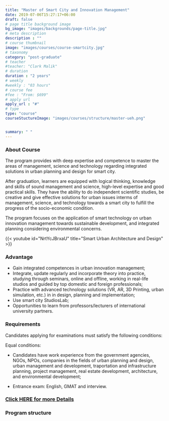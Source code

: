 ```yaml
---
title: "Master of Smart City and Innovation Management"
date: 2019-07-06T15:27:17+06:00
draft: false
# page title background image
bg_image: "images/backgrounds/page-title.jpg"
# meta description
description : ""
# course thumbnail
image: "images/courses/course-smartcity.jpg"
# taxonomy
category: "post-graduate"
# teacher
#teacher: "Clark Malik"
# duration
duration : "2 years"
# weekly
#weekly : "03 hours"
# course fee
#fee : "From: $699"
# apply url
apply_url : "#"
# type
type: "course"
courseStuctureImage: "images/courses/structure/master-ueh.png"


summary: " "
---
```




### About Course

<!--StartFragment-->
The program provides with deep expertise and competence to master the areas of management, science and technology regarding integrated solutions in urban planning and design for smart city.

After graduation, learners are equipped with logical thinking, knowledge and skills of sound management and science, high-level expertise and good practical skills. They have the ability to do independent scientific studies, be creative and give effective solutions for urban issues interms of management, science, and technology towards a smart city to fulfill the progress of the socio-economic condition.

The program focuses on the application of smart technology on urban innovation management towards sustainable development, and integrated planning considering environmental concerns.

<!--EndFragment-->
{{< youtube id="NrtYcJBrxaU" title="Smart Urban Architecture and Design" >}}


### Advantage

*	Gain integrated competences in urban innovation management;
*	Integrate, update regularly and incorporate theory into practice, studying through seminars, online and offline, working in real-life studios and guided by top domestic and foreign professionals;
*	Practice with advanced technology solutions (VR, AR, 3D Printing, urban simulation, etc.) in in design, planning and implementation;
*	Use smart city StudiosLab;
*	Opportunities to learn from professors/lecturers of international university partners.

### Requirements



Candidates applying for examinations must satisfy the following conditions:

Equal conditions:

*	Candidates have work experience from the government agencies, NGOs, NPOs, companies in the fields of urban planning and design, urban management and development, traportation and infrastructure planning, project management, real estate development, architecture, and environmental development;

*	Entrance exam: English, GMAT and interview.

### [Click HERE for more Details](https://www.ueh.edu.vn/dao-tao/thac-si-tien-si/thac-si-dieu-hanh-cao-cap-emba/quan-ly-do-thi-thong-minh-va-sang-tao/?fbclid=IwAR09xSUOK2WxPuLZdZ4whONMLsnSDkAyvQqkoX0iioGizyCGdkdtBUqgig4)

### Program structure
